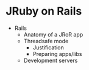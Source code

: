 JRuby on Rails
==============

* Rails
  * Anatomy of a JRoR app
  * Threadsafe mode
    * Justification
    * Preparing apps/libs
  * Development servers
